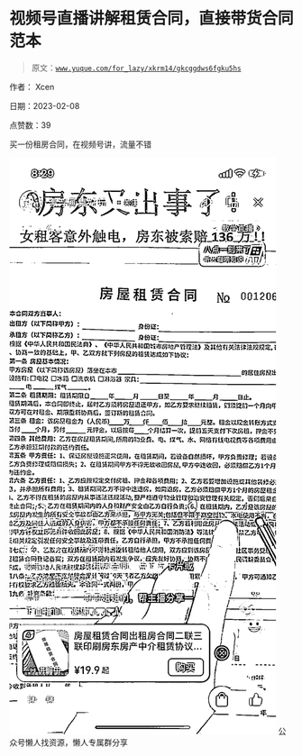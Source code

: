 # 视频号直播讲解租赁合同，直接带货合同范本

> 原文：[`www.yuque.com/for_lazy/xkrm14/gkcggdws6fgku5hs`](https://www.yuque.com/for_lazy/xkrm14/gkcggdws6fgku5hs)



作者： Xcen



日期：2023-02-08



点赞数：39

<ne-hole id="u2c595b5d" data-lake-id="u2c595b5d"><ne-card data-card-name="hr" data-card-type="block" id="JoSVl" data-event-boundary="card">

买一份租房合同，在视频号讲，流量不错



<ne-card data-card-name="image" data-card-type="inline" id="ia2Pj" data-event-boundary="card">![](img/cb67f227f1296aaeecf4844b7590d6df.png)  <ne-hole id="u6374db6d" data-lake-id="u6374db6d"><ne-card data-card-name="hr" data-card-type="block" id="vBsVu" data-event-boundary="card"><ne-p id="uf440a6d0" data-lake-id="uf440a6d0">公众号懒人找资源，懒人专属群分享

</ne-card></ne-hole></ne-card></ne-p></ne-card></ne-hole>